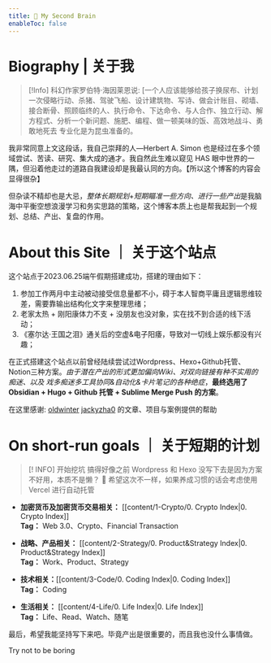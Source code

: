```yaml
---
title: 🧠 My Second Brain
enableToc: false
---
```


# Biography | 关于我

>[!Info] 科幻作家罗伯特·海因莱恩说:
>[一个人应该能够给孩子换尿布、计划一次侵略行动、杀猪、驾驶飞船、设计建筑物、写诗、做会计账目、砌墙、接合断骨、照顾临终的人、执行命令、下达命令、与人合作、独立行动、解方程式、分析一个新问题、施肥、编程、做一顿美味的饭、高效地战斗、勇敢地死去
专业化是为昆虫准备的。

我非常同意上文这段话，我自己崇拜的人—Herbert A. Simon 也是经过在多个领域尝试、苦读、研究、集大成的通才。我自然此生难以窥见 HAS 眼中世界的一隅，但沿着他走过的道路自我建设却是我最认同的方向。【所以这个博客的内容会显得很杂】

但杂读不精却也是大忌，*整体长期规划*+*短期瞄准一些方向、进行一些产出*是我脑海中平衡空想浪漫学习和务实思路的策略，这个博客本质上也是帮我起到一个规划、总结、产出、复盘的作用。

# About this Site ｜ 关于这个站点
这个站点于2023.06.25端午假期搭建成功，搭建的理由如下：
1. 参加工作两月中主动被动接受信息量都不小，碍于本人智商平庸且逻辑思维较差，需要靠输出结构化文字来整理思绪；
2. 老家太热 + 刚阳康体力不支 + 没朋友也没对象，实在找不到合适的线下活动；
3. 《塞尔达·王国之泪》通关后的空虚&电子阳痿，导致对一切线上娱乐都没有兴趣；

在正式搭建这个站点以前曾经陆续尝试过Wordpress、Hexo+Github托管、Notion三种方案。*由于潜在产出的形式更加偏向Wiki、对双向链接有种不实用的痴迷、以及
戏多痴迷多工具协同&自动化&卡片笔记的各种绝症*，**最终选用了 Obsidian + Hugo + Github 托管 + Sublime Merge Push 的方案**。

在这里感谢: [oldwinter](https://notes.oldwinter.top) [jackyzha0]( https://github.com/jackyzha0 ) 的文章、项目与案例提供的帮助

# On short-run goals ｜ 关于短期的计划
>[! INFO] 开始挖坑
>	搞得好像之前 Wordpress 和 Hexo 没写下去是因为方案不好用，本质不是懒？
>	 🫥  希望这次不一样，如果养成习惯的话会考虑使用 Vercel 进行自动托管

- **加密货币及加密货币交易相关：** [[content/1-Crypto/0. Crypto Index|0. Crypto Index]]     
	**Tag：** Web 3.0、Crypto、Financial Transaction

- **战略、产品相关：** [[content/2-Strategy/0. Product&Strategy Index|0. Product&Strategy Index]]     
	**Tag：** Work、Product、Strategy

- **技术相关：**[[content/3-Code/0. Coding Index|0. Coding Index]]      
	**Tag：** Coding

- **生活相关：** [[content/4-Life/0. Life Index|0. Life Index]]          
	**Tag：** Life、Read、Watch、随笔

最后，希望我能坚持写下来吧。毕竟产出是很重要的，而且我也没什么事情做。

Try not to be boring